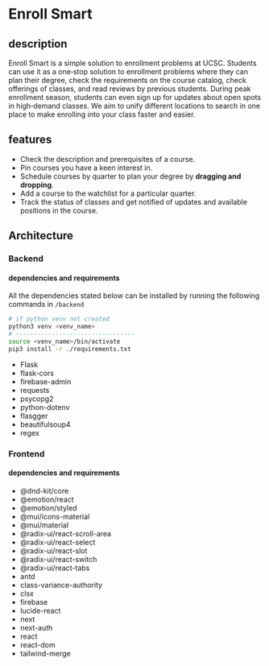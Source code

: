 ﻿# Enroll Smart
## description
Enroll Smart is a simple solution to enrollment problems at UCSC. Students can use it as a one‐stop solution to enrollment problems where they can plan their degree, check the requirements on the course catalog, check offerings of classes, and read reviews by previous students. During peak enrollment season, students can even sign up for updates about open spots in high‐demand classes. We aim to unify different locations to search in one place to make enrolling into your class faster and easier.
## features
- Check the description and prerequisites of a course.
- Pin courses you have a keen interest in.
- Schedule courses by quarter to plan your degree by **dragging and dropping**.
- Add a course to the watchlist for a particular quarter.
- Track the status of classes and get notified of updates and available positions in the course.

## Architecture
### Backend
#### dependencies and requirements
All the dependencies stated below can be installed by running the following commands in `/backend`
```bash
# if python venv not created
python3 venv <venv_name>
# ---------------------------------
source <venv_name>/bin/activate
pip3 install -r ./requirements.txt
```
- Flask
- flask-cors
- firebase-admin
- requests
- psycopg2
- python-dotenv
- flasgger
- beautifulsoup4
- regex
### Frontend
#### dependencies and requirements
-  @dnd-kit/core
-  @emotion/react
-  @emotion/styled
-  @mui/icons-material
-  @mui/material
-  @radix-ui/react-scroll-area
-  @radix-ui/react-select
-  @radix-ui/react-slot
-  @radix-ui/react-switch
-  @radix-ui/react-tabs
-  antd
-  class-variance-authority
-  clsx
-  firebase
-  lucide-react
-  next
-  next-auth
-  react
-  react-dom
-  tailwind-merge
